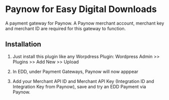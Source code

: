 # Paynow for Easy Digital Downloads  

A payment gateway for Paynow. A Paynow merchant account, merchant key and merchant ID are required for this gateway to function.

## Installation

1. Just install this plugin like any Worpdress Plugin: Wordpress Admin >> Plugins >> Add New >> Upload

2. In EDD, under Payment Gateways, Paynow will now apppear

3. Add your Merchant API ID and Merchant API Key (Integration ID and Integration Key from Paynow), save and try an EDD Payment via Paynow.